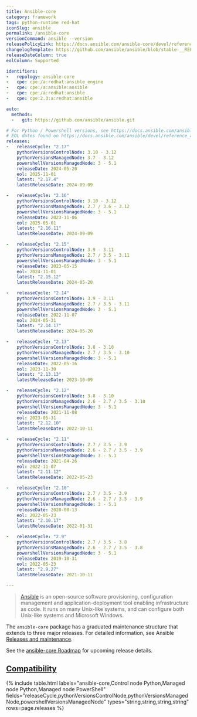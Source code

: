 ```yaml
---
title: Ansible-core
category: framework
tags: python-runtime red-hat
iconSlug: ansible
permalink: /ansible-core
versionCommand: ansible --version
releasePolicyLink: https://docs.ansible.com/ansible-core/devel/reference_appendices/release_and_maintenance.html
changelogTemplate: https://github.com/ansible/ansible/blob/stable-__RELEASE_CYCLE__/changelogs/CHANGELOG-v__RELEASE_CYCLE__.rst
releaseDateColumn: true
eolColumn: Supported

identifiers:
-   repology: ansible-core
-   cpe: cpe:/a:redhat:ansible_engine
-   cpe: cpe:/a:ansible:ansible
-   cpe: cpe:/a:redhat:ansible
-   cpe: cpe:2.3:a:redhat:ansible

auto:
  methods:
  -   git: https://github.com/ansible/ansible.git

# For Python / Powershell versions, see https://docs.ansible.com/ansible/latest/reference_appendices/release_and_maintenance.html.
# EOL dates found on https://docs.ansible.com/ansible/devel/reference_appendices/release_and_maintenance.html.
releases:
-   releaseCycle: "2.17"
    pythonVersionsControlNode: 3.10 - 3.12
    pythonVersionsManagedNode: 3.7 - 3.12
    powershellVersionsManagedNode: 3 - 5.1
    releaseDate: 2024-05-20
    eol: 2025-11-01
    latest: "2.17.4"
    latestReleaseDate: 2024-09-09

-   releaseCycle: "2.16"
    pythonVersionsControlNode: 3.10 - 3.12
    pythonVersionsManagedNode: 2.7 / 3.6 - 3.12
    powershellVersionsManagedNode: 3 - 5.1
    releaseDate: 2023-11-06
    eol: 2025-05-01
    latest: "2.16.11"
    latestReleaseDate: 2024-09-09

-   releaseCycle: "2.15"
    pythonVersionsControlNode: 3.9 - 3.11
    pythonVersionsManagedNode: 2.7 / 3.5 - 3.11
    powershellVersionsManagedNode: 3 - 5.1
    releaseDate: 2023-05-15
    eol: 2024-11-01
    latest: "2.15.12"
    latestReleaseDate: 2024-05-20

-   releaseCycle: "2.14"
    pythonVersionsControlNode: 3.9 - 3.11
    pythonVersionsManagedNode: 2.7 / 3.5 - 3.11
    powershellVersionsManagedNode: 3 - 5.1
    releaseDate: 2022-11-07
    eol: 2024-05-31
    latest: "2.14.17"
    latestReleaseDate: 2024-05-20

-   releaseCycle: "2.13"
    pythonVersionsControlNode: 3.8 - 3.10
    pythonVersionsManagedNode: 2.7 / 3.5 - 3.10
    powershellVersionsManagedNode: 3 - 5.1
    releaseDate: 2022-05-16
    eol: 2023-11-30
    latest: "2.13.13"
    latestReleaseDate: 2023-10-09

-   releaseCycle: "2.12"
    pythonVersionsControlNode: 3.8 - 3.10
    pythonVersionsManagedNode: 2.6 - 2.7 / 3.5 - 3.10
    powershellVersionsManagedNode: 3 - 5.1
    releaseDate: 2021-11-08
    eol: 2023-05-31
    latest: "2.12.10"
    latestReleaseDate: 2022-10-11

-   releaseCycle: "2.11"
    pythonVersionsControlNode: 2.7 / 3.5 - 3.9
    pythonVersionsManagedNode: 2.6 - 2.7 / 3.5 - 3.9
    powershellVersionsManagedNode: 3 - 5.1
    releaseDate: 2021-04-26
    eol: 2022-11-07
    latest: "2.11.12"
    latestReleaseDate: 2022-05-23

-   releaseCycle: "2.10"
    pythonVersionsControlNode: 2.7 / 3.5 - 3.9
    pythonVersionsManagedNode: 2.6 - 2.7 / 3.5 - 3.9
    powershellVersionsManagedNode: 3 - 5.1
    releaseDate: 2020-08-13
    eol: 2022-05-23
    latest: "2.10.17"
    latestReleaseDate: 2022-01-31

-   releaseCycle: "2.9"
    pythonVersionsControlNode: 2.7 / 3.5 - 3.8
    pythonVersionsManagedNode: 2.6 - 2.7 / 3.5 - 3.8
    powershellVersionsManagedNode: 3 - 5.1
    releaseDate: 2019-10-31
    eol: 2022-05-23
    latest: "2.9.27"
    latestReleaseDate: 2021-10-11

---
```


> [Ansible](https://www.ansible.com/) is an open-source software provisioning, configuration
> management and application-deployment tool enabling infrastructure as code. It runs on many
> Unix-like systems, and can configure both Unix-like systems and Microsoft Windows.

The `ansible-core` package has a graduated maintenance structure that extends to three major
releases. For detailed information, see Ansible [Releases and maintenance](https://docs.ansible.com/ansible/devel/reference_appendices/release_and_maintenance.html).

See the [ansible-core Roadmap](https://docs.ansible.com/ansible-core/devel/roadmap/ansible_core_roadmap_index.html)
for upcoming release details.

## [Compatibility](https://docs.ansible.com/ansible/latest/reference_appendices/release_and_maintenance.html#support-life)

{% include table.html
labels="ansible-core,Control node Python,Managed node Python,Managed node PowerShell"
fields="releaseCycle,pythonVersionsControlNode,pythonVersionsManagedNode,powershellVersionsManagedNode"
types="string,string,string,string"
rows=page.releases %}
